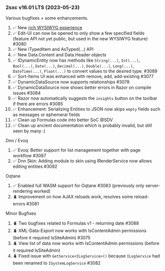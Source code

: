 
### 2sxc v16.01 LTS (2023-05-23)

Various bugfixes + some enhancements.

1. ✅ New [rich WYSIWYG experience](xref:Basics.Data.Fields.String-Wysiwyg-Rich)
1. ✅ Edit-UI can now be opened to only show a few specified fields (feature API not yet public, but used in the new WYSIWYG feature) #3080
1. ✅ New ITypedItem and AsTyped(...) API
1. ✅ New Data.Content and Data.Header objects
1. ✅ IDynamicEntity now has methods like `String(...)`, `Int(...)`, `Bool(...)`, `Date(...)`, `Decimal(...)`, `Double(...)`, `Long(...)`, `DateTime(...)`, `Float(...)` to convert values to the desired type. #3089
1. ✅ Sort-Items UI was enhanced with remove, add, add-existing #3077
1. ✅ DynamicDataSource now supports relationships #3078
1. ✅ DynamicDataSource now shows better errors in Razor on compile issues #3084
1. ✅ Razor now automatically suggests the `insights` button on the toolbar if there are errors #3085
1. ✅ Enhancement: Serializing Entities to JSON now skips `empty` fields such as messages or ephemeral fields
1. ✅ Clean up Formulas code into better SoC @SDV
1. ✅ Clean up ancient documentation which is probably invalid, but still seen by many :(

Dnn / Evoq

1. ✅ Evoq: Better support for list management together with page workflow #3087
1. ✅ Dnn Skin: Adding module to skin using IRenderService now allows editing entities #3092

Oqtane

1. ✅ Enabled full WASM support for Oqtane #3083 (previously only server-rendering worked)
1. 🪲 Improvement on how AJAX reloads work, resolves some reload-errors #3081

Minor Bugfixes

1. 🪲 Two bugfixes related to Formulas v1 - returning date #3088
1. 🪲 XML-Data-Export now works with IsContentAdmin permissions (before it required IsSiteAdmin) #3075
1. 🪲 View list of data now works with IsContentAdmin permissions (before it required IsSiteAdmin)
1. 🪲 Fixed issue with `GetService<ILogService>()` because `ILogService` had been renamed to `ISystemLogService` #3082

